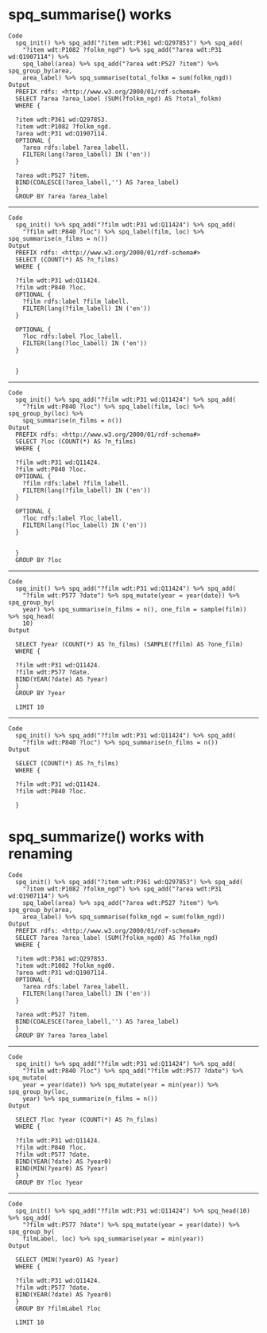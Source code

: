 # spq_summarise() works

    Code
      spq_init() %>% spq_add("?item wdt:P361 wd:Q297853") %>% spq_add(
        "?item wdt:P1082 ?folkm_ngd") %>% spq_add("?area wdt:P31 wd:Q1907114") %>%
        spq_label(area) %>% spq_add("?area wdt:P527 ?item") %>% spq_group_by(area,
        area_label) %>% spq_summarise(total_folkm = sum(folkm_ngd))
    Output
      PREFIX rdfs: <http://www.w3.org/2000/01/rdf-schema#>
      SELECT ?area ?area_label (SUM(?folkm_ngd) AS ?total_folkm)
      WHERE {
      
      ?item wdt:P361 wd:Q297853.
      ?item wdt:P1082 ?folkm_ngd.
      ?area wdt:P31 wd:Q1907114.
      OPTIONAL {
      	?area rdfs:label ?area_labell.
      	FILTER(lang(?area_labell) IN ('en'))
      }
      
      ?area wdt:P527 ?item.
      BIND(COALESCE(?area_labell,'') AS ?area_label)
      }
      GROUP BY ?area ?area_label
      

---

    Code
      spq_init() %>% spq_add("?film wdt:P31 wd:Q11424") %>% spq_add(
        "?film wdt:P840 ?loc") %>% spq_label(film, loc) %>% spq_summarise(n_films = n())
    Output
      PREFIX rdfs: <http://www.w3.org/2000/01/rdf-schema#>
      SELECT (COUNT(*) AS ?n_films)
      WHERE {
      
      ?film wdt:P31 wd:Q11424.
      ?film wdt:P840 ?loc.
      OPTIONAL {
      	?film rdfs:label ?film_labell.
      	FILTER(lang(?film_labell) IN ('en'))
      }
      
      OPTIONAL {
      	?loc rdfs:label ?loc_labell.
      	FILTER(lang(?loc_labell) IN ('en'))
      }
      
      
      }
      

---

    Code
      spq_init() %>% spq_add("?film wdt:P31 wd:Q11424") %>% spq_add(
        "?film wdt:P840 ?loc") %>% spq_label(film, loc) %>% spq_group_by(loc) %>%
        spq_summarise(n_films = n())
    Output
      PREFIX rdfs: <http://www.w3.org/2000/01/rdf-schema#>
      SELECT ?loc (COUNT(*) AS ?n_films)
      WHERE {
      
      ?film wdt:P31 wd:Q11424.
      ?film wdt:P840 ?loc.
      OPTIONAL {
      	?film rdfs:label ?film_labell.
      	FILTER(lang(?film_labell) IN ('en'))
      }
      
      OPTIONAL {
      	?loc rdfs:label ?loc_labell.
      	FILTER(lang(?loc_labell) IN ('en'))
      }
      
      
      }
      GROUP BY ?loc
      

---

    Code
      spq_init() %>% spq_add("?film wdt:P31 wd:Q11424") %>% spq_add(
        "?film wdt:P577 ?date") %>% spq_mutate(year = year(date)) %>% spq_group_by(
        year) %>% spq_summarise(n_films = n(), one_film = sample(film)) %>% spq_head(
        10)
    Output
      
      SELECT ?year (COUNT(*) AS ?n_films) (SAMPLE(?film) AS ?one_film)
      WHERE {
      
      ?film wdt:P31 wd:Q11424.
      ?film wdt:P577 ?date.
      BIND(YEAR(?date) AS ?year)
      }
      GROUP BY ?year
      
      LIMIT 10

---

    Code
      spq_init() %>% spq_add("?film wdt:P31 wd:Q11424") %>% spq_add(
        "?film wdt:P840 ?loc") %>% spq_summarise(n_films = n())
    Output
      
      SELECT (COUNT(*) AS ?n_films)
      WHERE {
      
      ?film wdt:P31 wd:Q11424.
      ?film wdt:P840 ?loc.
      
      }
      

# spq_summarize() works with renaming

    Code
      spq_init() %>% spq_add("?item wdt:P361 wd:Q297853") %>% spq_add(
        "?item wdt:P1082 ?folkm_ngd") %>% spq_add("?area wdt:P31 wd:Q1907114") %>%
        spq_label(area) %>% spq_add("?area wdt:P527 ?item") %>% spq_group_by(area,
        area_label) %>% spq_summarise(folkm_ngd = sum(folkm_ngd))
    Output
      PREFIX rdfs: <http://www.w3.org/2000/01/rdf-schema#>
      SELECT ?area ?area_label (SUM(?folkm_ngd0) AS ?folkm_ngd)
      WHERE {
      
      ?item wdt:P361 wd:Q297853.
      ?item wdt:P1082 ?folkm_ngd0.
      ?area wdt:P31 wd:Q1907114.
      OPTIONAL {
      	?area rdfs:label ?area_labell.
      	FILTER(lang(?area_labell) IN ('en'))
      }
      
      ?area wdt:P527 ?item.
      BIND(COALESCE(?area_labell,'') AS ?area_label)
      }
      GROUP BY ?area ?area_label
      

---

    Code
      spq_init() %>% spq_add("?film wdt:P31 wd:Q11424") %>% spq_add(
        "?film wdt:P840 ?loc") %>% spq_add("?film wdt:P577 ?date") %>% spq_mutate(
        year = year(date)) %>% spq_mutate(year = min(year)) %>% spq_group_by(loc,
        year) %>% spq_summarize(n_films = n())
    Output
      
      SELECT ?loc ?year (COUNT(*) AS ?n_films)
      WHERE {
      
      ?film wdt:P31 wd:Q11424.
      ?film wdt:P840 ?loc.
      ?film wdt:P577 ?date.
      BIND(YEAR(?date) AS ?year0)
      BIND(MIN(?year0) AS ?year)
      }
      GROUP BY ?loc ?year
      

---

    Code
      spq_init() %>% spq_add("?film wdt:P31 wd:Q11424") %>% spq_head(10) %>% spq_add(
        "?film wdt:P577 ?date") %>% spq_mutate(year = year(date)) %>% spq_group_by(
        filmLabel, loc) %>% spq_summarise(year = min(year))
    Output
      
      SELECT (MIN(?year0) AS ?year)
      WHERE {
      
      ?film wdt:P31 wd:Q11424.
      ?film wdt:P577 ?date.
      BIND(YEAR(?date) AS ?year0)
      }
      GROUP BY ?filmLabel ?loc
      
      LIMIT 10

